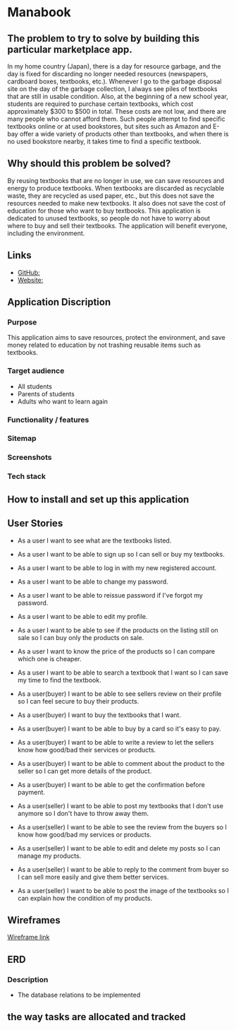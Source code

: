 # Manabook 

## The problem to try to solve by building this particular marketplace app.
In my home country (Japan), there is a day for resource garbage, and the day is fixed for discarding no longer needed resources (newspapers, cardboard boxes, textbooks, etc.). Whenever I go to the garbage disposal site on the day of the garbage collection, I always see piles of textbooks that are still in usable condition.
Also, at the beginning of a new school year, students are required to purchase certain textbooks, which cost approximately $300 to $500 in total. These costs are not low, and there are many people who cannot afford them. Such people attempt to find specific textbooks online or at used bookstores, but sites such as Amazon and E-bay offer a wide variety of products other than textbooks, and when there is no used bookstore nearby, it takes time to find a specific textbook.

## Why should this problem be solved?
By reusing textbooks that are no longer in use, we can save resources and energy to produce textbooks. When textbooks are discarded as recyclable waste, they are recycled as used paper, etc., but this does not save the resources needed to make new textbooks. It also does not save the cost of education for those who want to buy textbooks.
This application is dedicated to unused textbooks, so people do not have to worry about where to buy and sell their textbooks. 
The application will benefit everyone, including the environment.

## Links
- [GitHub:](https://github.com/YPYT/manabook.git)
- [Website:](https://manabook-official.herokuapp.com/)


## Application Discription

### Purpose
This application aims to save resources, protect the environment, and save money related to education by not trashing reusable items such as textbooks.

### Target audience
- All students
- Parents of students
- Adults who want to learn again

### Functionality / features

### Sitemap
### Screenshots

### Tech stack

## How to install and set up this application


## User Stories
- As a user I want to see what are the textbooks listed.
- As a user I want to be able to sign up so I can sell or buy my textbooks.
- As a user I want to be able to log in with my new registered account.
- As a user I want to be able to change my password.
- As a user I want to be able to reissue password if I've forgot my password.
- As a user I want to be able to edit my profile.
- As a user I want to be able to see if the products on the listing still on sale so I can buy only the products on sale.
- As a user I want to know the price of the products so I can compare which one is cheaper.
- As a user I want to be able to search a textbook that I want so I can save my time to find the textbook.

- As a user(buyer) I want to be able to see sellers review on their profile so I can feel secure to buy their products. 
- As a user(buyer) I want to buy the textbooks that I want.
- As a user(buyer) I want to be able to buy by a card so it's easy to pay.
- As a user(buyer) I want to be able to write a review to let the sellers know how good/bad their services or products.
- As a user(buyer) I want to be able to comment about the product to the seller so I can get more details of the product.
- As a user(buyer) I want to be able to get the confirmation before payment.

- As a user(seller) I want to be able to post my textbooks that I don't use anymore so I don't have to throw away them.
- As a user(seller) I want to be able to see the review from the buyers so I know how good/bad my services or products.
- As a user(seller) I want to be able to edit and delete my posts so I can manage my products.
- As a user(seller) I want to be able to reply to the comment from buyer so I can sell more easily and give them better services.
- As a user(seller) I want to be able to post the image of the textbooks so I can explain how the condition of my products.



## Wireframes
[Wireframe link](https://whimsical.com/wireframe-Y2jjriauAbDShVJL4N4kwX)

## ERD

### Description
-  The database relations to be implemented


## the way tasks are allocated and tracked
